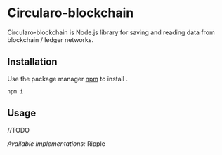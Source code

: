 # Circularo-blockchain

Circularo-blockchain is Node.js library for saving and reading data from blockchain / ledger networks.

## Installation
   
Use the package manager [npm](https://www.npmjs.com/get-npm) to install .

```
npm i
```


## Usage

//TODO

_Available implementations:_ Ripple
